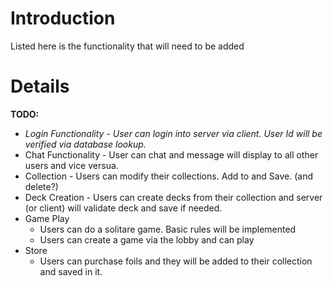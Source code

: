 # Introduction #

Listed here is the functionality that will need to be added


# Details #

**TODO:**
  * _Login Functionality - User can login into server via client.  User Id will be verified via database lookup._
  * Chat Functionality - User can chat and message will display to all other users and vice versua.
  * Collection - Users can modify their collections.  Add to and Save.  (and delete?)
  * Deck Creation - Users can create decks from their collection and server (or client) will validate deck and save if needed.
  * Game Play
    * Users can do a solitare game.  Basic rules will be implemented
    * Users can create a game via the lobby and can play
  * Store
    * Users can purchase foils and they will be added to their collection and saved in it.